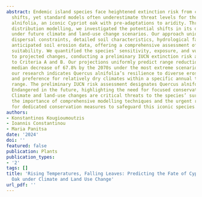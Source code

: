```yaml
---
abstract: Endemic island species face heightened extinction risk from climate-driven
  shifts, yet standard models often underestimate threat levels for those like Quercus
  alnifolia, an iconic Cypriot oak with pre-adaptations to aridity. Through species
  distribution modelling, we investigated the potential shifts in its distribution
  under future climate and land-use change scenarios. Our approach uniquely combines
  dispersal constraints, detailed soil characteristics, hydrological factors, and
  anticipated soil erosion data, offering a comprehensive assessment of environmental
  suitability. We quantified the species’ sensitivity, exposure, and vulnerability
  to projected changes, conducting a preliminary IUCN extinction risk assessment according
  to Criteria A and B. Our projections uniformly predict range reductions, with a
  median decrease of 67.8% by the 2070s under the most extreme scenarios. Additionally,
  our research indicates Quercus alnifolia’s resilience to diverse erosion conditions
  and preference for relatively dry climates within a specific annual temperature
  range. The preliminary IUCN risk assessment designates Quercus alnifolia as Critically
  Endangered in the future, highlighting the need for focused conservation efforts.
  Climate and land-use changes are critical threats to the species’ survival, emphasising
  the importance of comprehensive modelling techniques and the urgent requirement
  for dedicated conservation measures to safeguard this iconic species.
authors:
- Konstantinos Kougioumoutzis
- Ioannis Constantinou
- Maria Panitsa
date: '2024'
doi: ''
featured: false
publication: Plants
publication_types:
- '2'
tags: []
title: 'Rising Temperatures, Falling Leaves: Predicting the Fate of Cyprus’s Endemic
  Oak under Climate and Land Use Change'
url_pdf: ''
---
```

